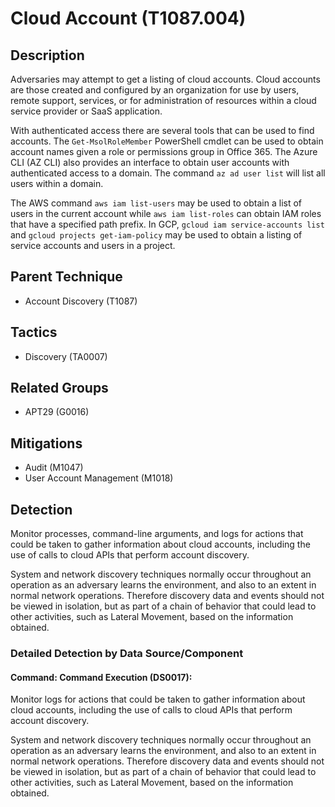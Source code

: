 # Cloud Account (T1087.004)

## Description
Adversaries may attempt to get a listing of cloud accounts. Cloud accounts are those created and configured by an organization for use by users, remote support, services, or for administration of resources within a cloud service provider or SaaS application.

With authenticated access there are several tools that can be used to find accounts. The ```Get-MsolRoleMember``` PowerShell cmdlet can be used to obtain account names given a role or permissions group in Office 365. The Azure CLI (AZ CLI) also provides an interface to obtain user accounts with authenticated access to a domain. The command ```az ad user list``` will list all users within a domain. 

The AWS command ```aws iam list-users``` may be used to obtain a list of users in the current account while ```aws iam list-roles``` can obtain IAM roles that have a specified path prefix. In GCP, ```gcloud iam service-accounts list``` and ```gcloud projects get-iam-policy``` may be used to obtain a listing of service accounts and users in a project.

## Parent Technique
- Account Discovery (T1087)

## Tactics
- Discovery (TA0007)

## Related Groups
- APT29 (G0016)

## Mitigations
- Audit (M1047)
- User Account Management (M1018)

## Detection
Monitor processes, command-line arguments, and logs for actions that could be taken to gather information about cloud accounts, including the use of calls to cloud APIs that perform account discovery.

System and network discovery techniques normally occur throughout an operation as an adversary learns the environment, and also to an extent in normal network operations. Therefore discovery data and events should not be viewed in isolation, but as part of a chain of behavior that could lead to other activities, such as Lateral Movement, based on the information obtained.

### Detailed Detection by Data Source/Component
#### Command: Command Execution (DS0017): 
Monitor logs for actions that could be taken to gather information about cloud accounts, including the use of calls to cloud APIs that perform account discovery.

System and network discovery techniques normally occur throughout an operation as an adversary learns the environment, and also to an extent in normal network operations. Therefore discovery data and events should not be viewed in isolation, but as part of a chain of behavior that could lead to other activities, such as Lateral Movement, based on the information obtained.

